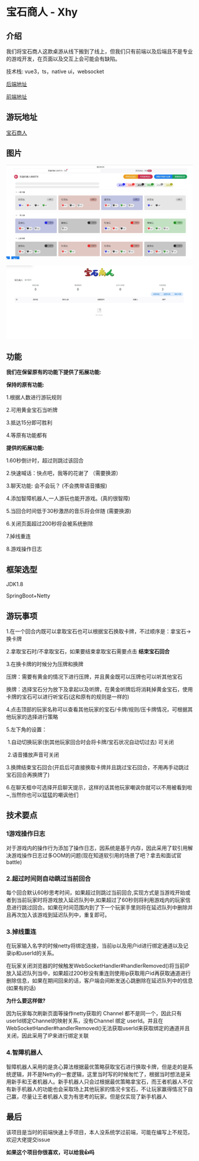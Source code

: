 # 宝石商人 - Xhy

## 介绍

我们将宝石商人这款桌游从线下搬到了线上，但我们只有前端以及后端且不是专业的游戏开发，在页面以及交互上会可能会有缺陷。

技术栈: vue3，ts，native ui，websocket


[后端地址](https://gitee.com/XhyQAQ/gemstone-merchant)

[前端地址](https://github.com/LiusCraft/JewelerGame)

## 游玩地址
[宝石商人](http://gem.xhystudy.cn/#/)

## 图片

![首页](images/img1.jpg)

![游戏](images/img2.jpg)

## 功能

**我们在保留原有的功能下提供了拓展功能:**

**保持的原有功能:**

1.根据人数进行游玩规则

2.可用黄金宝石当听牌

3.抵达15分即可胜利

4.等原有功能都有

**提供的拓展功能:**

1.60秒倒计时，超过则跳过该回合

2.快速喊话：快点吧，我等的花谢了 （需要换源）

3.聊天功能: 会不会玩？  (不会携带语音播报)

4.添加智障机器人,一人游玩也能开游戏。(真的很智障)

5.当回合时间低于30秒激昂的音乐将会伴随 (需要换源)

6.关闭页面超过200秒将会被系统删除

7.掉线重连

8.游戏操作日志

## 框架选型

JDK1.8

SpringBoot+Netty

## 游玩事项

1.在一个回合内既可以拿取宝石也可以根据宝石换取卡牌，不过顺序是：拿宝石->换卡牌

2.拿取宝石时/不拿取宝石，如果要结束拿取宝石需要点击 **结束宝石回合**

3.在换卡牌的时候分为压牌和换牌

​	压牌：需要有黄金的情况下进行压牌，并且黄金既可以压牌也可以听其他宝石

​	换牌：选择宝石分为放下及拿起以及听牌，在黄金听牌后将消耗掉黄金宝石，使用卡牌的宝石可以进行听宝石(这和原有的规则是一样的)

4.点击顶部的玩家名称可以查看其他玩家的宝石/卡牌/规则/压卡牌情况，可根据其他玩家的选择进行策略

5.左下角的设置：

​	1.自动切换玩家(到其他玩家回合时会将卡牌/宝石状况自动切过去) 可关闭

​	2.语音播放声音可关闭

​	3.换牌结束宝石回合(开启后可直接换取卡牌并且跳过宝石回合，不用再手动跳过宝石回合再换牌了)

6.在聊天框中可选择开启聊天提示，这样的话其他玩家嘲讽你就可以不用被看到啦~,当然你也可以猛猛的嘲讽他们

## 技术要点

### 1游戏操作日志

对于游戏内的操作行为添加了操作日志，因系统是基于内存，因此采用了软引用解决游戏操作日志过多OOM的问题(现在知道软引用的场景了吧？拿去和面试官battle)

### 2.超过时间则自动跳过当前回合

每个回合默认60秒思考时间，如果超过则跳过当前回合,实现方式是当游戏开始或者到当前玩家时将游戏放入延迟队列中,如果超过了60秒则将利用游戏内的玩家信息进行跳过回合。如果在时间范围内到了下一个玩家手里则将在延迟队列中删除并且再次加入该游戏到延迟队列中，重复即可。

### 3.掉线重连

在玩家输入名字的时候netty将绑定连接，当前ip以及用户id进行绑定通道以及记录ip和userId的关系。

在玩家关闭浏览器的时候触发WebSocketHandler#handlerRemoved()将当前IP放入延迟队列当中，如果超过200秒没有重连则使用ip获取用户id再获取通道进行删除信息，如果在期间回来的话，客户端会间断发送心跳删除在延迟队列中的信息(如果有的话)

**为什么要这样做?**

因为玩家每次刷新页面等操作netty获取的 Channel 都不是同一个，因此只有userId绑定Channel的映射关系，没有Channel 绑定 userId。并且在WebSocketHandler#handlerRemoved()无法获取userId来获取绑定的通道并且关闭，因此采用了IP来进行绑定关联



### 4.智障机器人

智障机器人采用的是贪心算法根据最优策略获取宝石进行换取卡牌，但是走的是系统逻辑，并不是Netty的一套逻辑，这里当时写的时候匆忙了，根据当时想法是采用新手和王者机器人。新手机器人只会过根据最优策略拿宝石，而王者机器人不仅有新手机器人的功能也会采取场上其他玩家的情况卡宝石，不让玩家赢得情况下自己赢，尽量让王者机器人变为有思考的玩家。但是仅实现了新手机器人

## 最后

该项目是当时的前端快速上手项目，本人没系统学过前端，可能在编写上不规范，欢迎大佬提交issue

 **如果这个项目你很喜欢，可以给我👍吗** 
